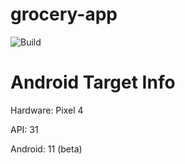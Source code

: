 # grocery-app

![Build](https://github.com/araneforseti/grocery-app/actions/workflows/build/badge.svg)


# Android Target Info

Hardware: Pixel 4

API: 31

Android: 11 (beta)
